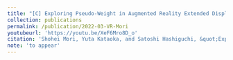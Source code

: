 ```yaml
---
title: "[C] Exploring Pseudo-Weight in Augmented Reality Extended Displays"
collection: publications
permalink: /publication/2022-03-VR-Mori
youtubeurl: 'https://youtu.be/XeF6Mro8D_o'
citation: 'Shohei Mori, Yuta Kataoka, and Satoshi Hashiguchi, &quot;Exploring Pseudo-Weight in Augmented Reality Extended Displays,&quot; <i>Proc. IEEE Virtual Reality</i> (2022.03)'
note: 'to appear'
---
```


<!--
externalurl: 'url'
paperurl: 'url'
youtubeurl: 'url'
presentationurl: 'url'
githuburl: 'url'
note: blah blah
-->